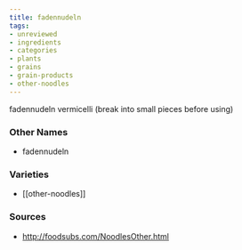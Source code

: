 ```yaml
---
title: fadennudeln
tags:
- unreviewed
- ingredients
- categories
- plants
- grains
- grain-products
- other-noodles
---
```

fadennudeln vermicelli (break into small pieces before using)

### Other Names

* fadennudeln

### Varieties

* [[other-noodles]]

### Sources
* http://foodsubs.com/NoodlesOther.html
